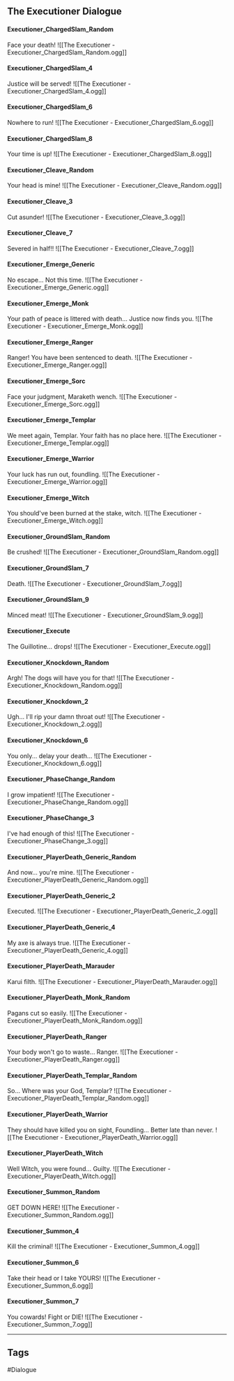 ## The Executioner Dialogue
#### Executioner_ChargedSlam_Random
Face your death!
![[The Executioner - Executioner_ChargedSlam_Random.ogg]]

#### Executioner_ChargedSlam_4
Justice will be served!
![[The Executioner - Executioner_ChargedSlam_4.ogg]]

#### Executioner_ChargedSlam_6
Nowhere to run!
![[The Executioner - Executioner_ChargedSlam_6.ogg]]

#### Executioner_ChargedSlam_8
Your time is up!
![[The Executioner - Executioner_ChargedSlam_8.ogg]]

#### Executioner_Cleave_Random
Your head is mine!
![[The Executioner - Executioner_Cleave_Random.ogg]]

#### Executioner_Cleave_3
Cut asunder!
![[The Executioner - Executioner_Cleave_3.ogg]]

#### Executioner_Cleave_7
Severed in half!!
![[The Executioner - Executioner_Cleave_7.ogg]]

#### Executioner_Emerge_Generic
No escape... Not this time.
![[The Executioner - Executioner_Emerge_Generic.ogg]]

#### Executioner_Emerge_Monk
Your path of peace is littered with death... Justice now finds you.
![[The Executioner - Executioner_Emerge_Monk.ogg]]

#### Executioner_Emerge_Ranger
Ranger! You have been sentenced to death.
![[The Executioner - Executioner_Emerge_Ranger.ogg]]

#### Executioner_Emerge_Sorc
Face your judgment, Maraketh wench.
![[The Executioner - Executioner_Emerge_Sorc.ogg]]

#### Executioner_Emerge_Templar
We meet again, Templar. Your faith has no place here.
![[The Executioner - Executioner_Emerge_Templar.ogg]]

#### Executioner_Emerge_Warrior
Your luck has run out, foundling.
![[The Executioner - Executioner_Emerge_Warrior.ogg]]

#### Executioner_Emerge_Witch
You should've been burned at the stake, witch.
![[The Executioner - Executioner_Emerge_Witch.ogg]]

#### Executioner_GroundSlam_Random
Be crushed!
![[The Executioner - Executioner_GroundSlam_Random.ogg]]

#### Executioner_GroundSlam_7
Death.
![[The Executioner - Executioner_GroundSlam_7.ogg]]

#### Executioner_GroundSlam_9
Minced meat!
![[The Executioner - Executioner_GroundSlam_9.ogg]]

#### Executioner_Execute
The Guillotine... drops!
![[The Executioner - Executioner_Execute.ogg]]

#### Executioner_Knockdown_Random
Argh! The dogs will have you for that!
![[The Executioner - Executioner_Knockdown_Random.ogg]]

#### Executioner_Knockdown_2
Ugh... I'll rip your damn throat out!
![[The Executioner - Executioner_Knockdown_2.ogg]]

#### Executioner_Knockdown_6
You only... delay your death...
![[The Executioner - Executioner_Knockdown_6.ogg]]

#### Executioner_PhaseChange_Random
I grow impatient!
![[The Executioner - Executioner_PhaseChange_Random.ogg]]

#### Executioner_PhaseChange_3
I've had enough of this!
![[The Executioner - Executioner_PhaseChange_3.ogg]]

#### Executioner_PlayerDeath_Generic_Random
And now... you're mine.
![[The Executioner - Executioner_PlayerDeath_Generic_Random.ogg]]

#### Executioner_PlayerDeath_Generic_2
Executed.
![[The Executioner - Executioner_PlayerDeath_Generic_2.ogg]]

#### Executioner_PlayerDeath_Generic_4
My axe is always true.
![[The Executioner - Executioner_PlayerDeath_Generic_4.ogg]]

#### Executioner_PlayerDeath_Marauder
Karui filth.
![[The Executioner - Executioner_PlayerDeath_Marauder.ogg]]

#### Executioner_PlayerDeath_Monk_Random
Pagans cut so easily.
![[The Executioner - Executioner_PlayerDeath_Monk_Random.ogg]]

#### Executioner_PlayerDeath_Ranger
Your body won't go to waste... Ranger.
![[The Executioner - Executioner_PlayerDeath_Ranger.ogg]]

#### Executioner_PlayerDeath_Templar_Random
So... Where was your God, Templar?
![[The Executioner - Executioner_PlayerDeath_Templar_Random.ogg]]

#### Executioner_PlayerDeath_Warrior
They should have killed you on sight, Foundling... Better late than never.
![[The Executioner - Executioner_PlayerDeath_Warrior.ogg]]

#### Executioner_PlayerDeath_Witch
Well Witch, you were found... Guilty.
![[The Executioner - Executioner_PlayerDeath_Witch.ogg]]

#### Executioner_Summon_Random
GET DOWN HERE!
![[The Executioner - Executioner_Summon_Random.ogg]]

#### Executioner_Summon_4
Kill the criminal!
![[The Executioner - Executioner_Summon_4.ogg]]

#### Executioner_Summon_6
Take their head or I take YOURS!
![[The Executioner - Executioner_Summon_6.ogg]]

#### Executioner_Summon_7
You cowards! Fight or DIE!
![[The Executioner - Executioner_Summon_7.ogg]]

---
## Tags
#Dialogue
